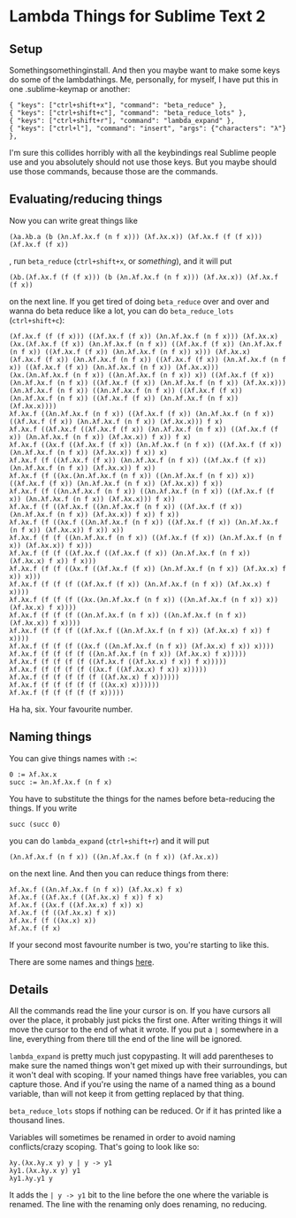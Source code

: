 Lambda Things for Sublime Text 2
==================================

Setup
-----

Somethingsomethinginstall. And then you maybe want to make some keys do some of the lambdathings. Me, personally, for myself, I have put this in one .sublime-keymap or another:

    { "keys": ["ctrl+shift+x"], "command": "beta_reduce" },
	{ "keys": ["ctrl+shift+c"], "command": "beta_reduce_lots" },
	{ "keys": ["ctrl+shift+r"], "command": "lambda_expand" },
	{ "keys": ["ctrl+l"], "command": "insert", "args": {"characters": "λ"} },

I'm sure this collides horribly with all the keybindings real Sublime people use and you absolutely should not use those keys. But you maybe should use those commands, because those are the commands.

Evaluating/reducing things
--------------------------

Now you can write great things like

    (λa.λb.a (b (λn.λf.λx.f (n f x))) (λf.λx.x)) (λf.λx.f (f (f x))) (λf.λx.f (f x))

, run `beta_reduce` (`ctrl+shift+x`, or *something*), and it will put

    (λb.(λf.λx.f (f (f x))) (b (λn.λf.λx.f (n f x))) (λf.λx.x)) (λf.λx.f (f x))

on the next line. If you get tired of doing `beta_reduce` over and over and wanna do beta reduce like a lot, you can do `beta_reduce_lots` (`ctrl+shift+c`):


    (λf.λx.f (f (f x))) ((λf.λx.f (f x)) (λn.λf.λx.f (n f x))) (λf.λx.x)
    (λx.(λf.λx.f (f x)) (λn.λf.λx.f (n f x)) ((λf.λx.f (f x)) (λn.λf.λx.f (n f x)) ((λf.λx.f (f x)) (λn.λf.λx.f (n f x)) x))) (λf.λx.x)
    (λf.λx.f (f x)) (λn.λf.λx.f (n f x)) ((λf.λx.f (f x)) (λn.λf.λx.f (n f x)) ((λf.λx.f (f x)) (λn.λf.λx.f (n f x)) (λf.λx.x)))
    (λx.(λn.λf.λx.f (n f x)) ((λn.λf.λx.f (n f x)) x)) ((λf.λx.f (f x)) (λn.λf.λx.f (n f x)) ((λf.λx.f (f x)) (λn.λf.λx.f (n f x)) (λf.λx.x)))
    (λn.λf.λx.f (n f x)) ((λn.λf.λx.f (n f x)) ((λf.λx.f (f x)) (λn.λf.λx.f (n f x)) ((λf.λx.f (f x)) (λn.λf.λx.f (n f x)) (λf.λx.x))))
    λf.λx.f ((λn.λf.λx.f (n f x)) ((λf.λx.f (f x)) (λn.λf.λx.f (n f x)) ((λf.λx.f (f x)) (λn.λf.λx.f (n f x)) (λf.λx.x))) f x)
    λf.λx.f ((λf.λx.f ((λf.λx.f (f x)) (λn.λf.λx.f (n f x)) ((λf.λx.f (f x)) (λn.λf.λx.f (n f x)) (λf.λx.x)) f x)) f x)
    λf.λx.f ((λx.f ((λf.λx.f (f x)) (λn.λf.λx.f (n f x)) ((λf.λx.f (f x)) (λn.λf.λx.f (n f x)) (λf.λx.x)) f x)) x)
    λf.λx.f (f ((λf.λx.f (f x)) (λn.λf.λx.f (n f x)) ((λf.λx.f (f x)) (λn.λf.λx.f (n f x)) (λf.λx.x)) f x))
    λf.λx.f (f ((λx.(λn.λf.λx.f (n f x)) ((λn.λf.λx.f (n f x)) x)) ((λf.λx.f (f x)) (λn.λf.λx.f (n f x)) (λf.λx.x)) f x))
    λf.λx.f (f ((λn.λf.λx.f (n f x)) ((λn.λf.λx.f (n f x)) ((λf.λx.f (f x)) (λn.λf.λx.f (n f x)) (λf.λx.x))) f x))
    λf.λx.f (f ((λf.λx.f ((λn.λf.λx.f (n f x)) ((λf.λx.f (f x)) (λn.λf.λx.f (n f x)) (λf.λx.x)) f x)) f x))
    λf.λx.f (f ((λx.f ((λn.λf.λx.f (n f x)) ((λf.λx.f (f x)) (λn.λf.λx.f (n f x)) (λf.λx.x)) f x)) x))
    λf.λx.f (f (f ((λn.λf.λx.f (n f x)) ((λf.λx.f (f x)) (λn.λf.λx.f (n f x)) (λf.λx.x)) f x)))
    λf.λx.f (f (f ((λf.λx.f ((λf.λx.f (f x)) (λn.λf.λx.f (n f x)) (λf.λx.x) f x)) f x)))
    λf.λx.f (f (f ((λx.f ((λf.λx.f (f x)) (λn.λf.λx.f (n f x)) (λf.λx.x) f x)) x)))
    λf.λx.f (f (f (f ((λf.λx.f (f x)) (λn.λf.λx.f (n f x)) (λf.λx.x) f x))))
    λf.λx.f (f (f (f ((λx.(λn.λf.λx.f (n f x)) ((λn.λf.λx.f (n f x)) x)) (λf.λx.x) f x))))
    λf.λx.f (f (f (f ((λn.λf.λx.f (n f x)) ((λn.λf.λx.f (n f x)) (λf.λx.x)) f x))))
    λf.λx.f (f (f (f ((λf.λx.f ((λn.λf.λx.f (n f x)) (λf.λx.x) f x)) f x))))
    λf.λx.f (f (f (f ((λx.f ((λn.λf.λx.f (n f x)) (λf.λx.x) f x)) x))))
    λf.λx.f (f (f (f (f ((λn.λf.λx.f (n f x)) (λf.λx.x) f x)))))
    λf.λx.f (f (f (f (f ((λf.λx.f ((λf.λx.x) f x)) f x)))))
    λf.λx.f (f (f (f (f ((λx.f ((λf.λx.x) f x)) x)))))
    λf.λx.f (f (f (f (f (f ((λf.λx.x) f x))))))
    λf.λx.f (f (f (f (f (f ((λx.x) x))))))
    λf.λx.f (f (f (f (f (f x)))))

Ha ha, six. Your favourite number.

Naming things
-------------

You can give things names with `:=`:

    0 := λf.λx.x
    succ := λn.λf.λx.f (n f x)

You have to substitute the things for the names before beta-reducing the things. If you write

    succ (succ 0)

you can do `lambda_expand` (`ctrl+shift+r`) and it will put

    (λn.λf.λx.f (n f x)) ((λn.λf.λx.f (n f x)) (λf.λx.x))

on the next line. And then you can reduce things from there:

    λf.λx.f ((λn.λf.λx.f (n f x)) (λf.λx.x) f x)
    λf.λx.f ((λf.λx.f ((λf.λx.x) f x)) f x)
    λf.λx.f ((λx.f ((λf.λx.x) f x)) x)
    λf.λx.f (f ((λf.λx.x) f x))
    λf.λx.f (f ((λx.x) x))
    λf.λx.f (f x)

If your second most favourite number is two, you're starting to like this.

There are some names and things [here](https://gist.github.com/4026290).

Details
-------

All the commands read the line your cursor is on. If you have cursors all over the place, it probably just picks the first one. After writing things it will move the cursor to the end of what it wrote. If you put a `|` somewhere in a line, everything from there till the end of the line will be ignored.

`lambda_expand` is pretty much just copypasting. It will add parentheses to make sure the named things won't get mixed up with their surroundings, but it won't deal with scoping. If your named things have free variables, you can capture those. And if you're using the name of a named thing as a bound variable, than will not keep it from getting replaced by that thing.

`beta_reduce_lots` stops if nothing can be reduced. Or if it has printed like a thousand lines.

Variables will sometimes be renamed in order to avoid naming conflicts/crazy scoping. That's going to look like so:

    λy.(λx.λy.x y) y | y -> y1
    λy1.(λx.λy.x y) y1
    λy1.λy.y1 y

It adds the `| y -> y1` bit to the line before the one where the variable is renamed. The line with the renaming only does renaming, no reducing.
